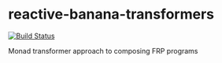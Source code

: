 # reactive-banana-transformers

[![Build Status](https://travis-ci.org/literate-unitb/reactive-banana-transformers.svg?branch=master)](https://travis-ci.org/literate-unitb/reactive-banana-transformers)

Monad transformer approach to composing FRP programs
